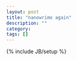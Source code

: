 ```yaml
---
layout: post
title: "nanowrimo again"
description: ""
category: 
tags: []
---
```

{% include JB/setup %}
